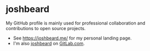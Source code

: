 # joshbeard

My GitHub profile is mainly used for professional collaboration and contributions
to open source projects.

* See <https://joshbeard.me/> for my personal landing page.
* I'm also [joshbeard](https://gitlab.com/joshbeard) on [GitLab.com](https://gitlab.com/joshbeard).

